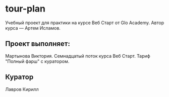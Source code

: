# tour-plan
Учебный проект для практики на курсе Веб Старт от Glo Academy. Автор курса — Артем Исламов.
## Проект выполняет:
Мартынова Виктория. Семнадцатый поток курса Веб Старт. Тариф "Полный фарш" с куратором.
## Куратор
Лавров Кирилл
